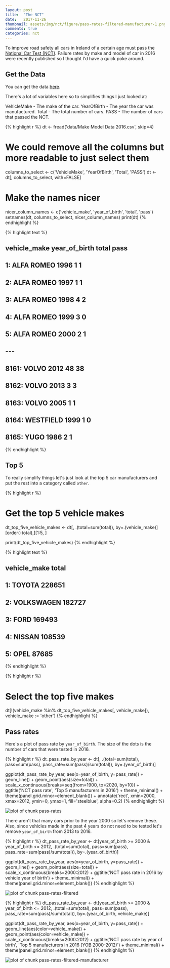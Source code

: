 ```yaml
---
layout: post
title:  "The NCT"
date:   2017-11-26
thumbnail: assets/img/nct/figure/pass-rates-filtered-manufacturer-1.png
comments: true
categories: nct
---
```






To improve road safety all cars in Ireland of a certain age must pass the [National Car Test (NCT)](https://www.ncts.ie). Failure rates by make and model of car in 2016 were recently published so I thought I'd have a quick poke around.

## Get the Data

You can get the data [here](https://data.gov.ie/dataset/2016-make-model-year-failures-at-nct). 

There's a lot of variables here so to simplifies things I just looked at:

VehicleMake - The make of the car.
YearOfBirth - The year the car was manufactured.
Total - The total number of cars.
PASS - The number of cars that passed the NCT.
 

{% highlight r %}
dt <- fread('data/Make Model Data 2016.csv', skip=4)
# We could remove all the columns but more readable to just select them
columns_to_select <- c('VehicleMake', 'YearOfBirth', 'Total', 'PASS')
dt <- dt[, columns_to_select, with=FALSE]
# Make the names nicer
nicer_column_names <- c('vehicle_make', 'year_of_birth', 'total', 'pass')
setnames(dt, columns_to_select, nicer_column_names)
print(dt)
{% endhighlight %}



{% highlight text %}
##       vehicle_make year_of_birth total pass
##    1:   ALFA ROMEO          1996     1    1
##    2:   ALFA ROMEO          1997     1    1
##    3:   ALFA ROMEO          1998     4    2
##    4:   ALFA ROMEO          1999     3    0
##    5:   ALFA ROMEO          2000     2    1
##   ---                                      
## 8161:        VOLVO          2012    48   38
## 8162:        VOLVO          2013     3    3
## 8163:        VOLVO          2005     1    1
## 8164:    WESTFIELD          1999     1    0
## 8165:         YUGO          1986     2    1
{% endhighlight %}

## Top 5

To really simplify things let's just look at the top 5 car manufacturers and put the rest into a category called `other`.


{% highlight r %}
# Get the top 5 vehicle makes
dt_top_five_vehicle_makes <- dt[, .(total=sum(total)), 
                                  by=.(vehicle_make)][order(-total),][1:5, ]

print(dt_top_five_vehicle_makes)
{% endhighlight %}



{% highlight text %}
##    vehicle_make  total
## 1:       TOYOTA 228651
## 2:   VOLKSWAGEN 182727
## 3:         FORD 169493
## 4:       NISSAN 108539
## 5:         OPEL  87685
{% endhighlight %}



{% highlight r %}
# Select the top five makes
dt[!(vehicle_make %in% dt_top_five_vehicle_makes[, vehicle_make]), vehicle_make := 'other']
{% endhighlight %}

## Pass rates

Here's a plot of pass rate by `year_of_birth`. The size of the dots is the number of cars that were tested in 2016.


{% highlight r %}
dt_pass_rate_by_year <- dt[, .(total=sum(total),
                             pass=sum(pass),
                             pass_rate=sum(pass)/sum(total)), by=.(year_of_birth)]

ggplot(dt_pass_rate_by_year, aes(x=year_of_birth, y=pass_rate)) + 
  geom_line() +
  geom_point(aes(size=total)) +
  scale_x_continuous(breaks=seq(from=1900, to=2020, by=10)) +
  ggtitle('NCT pass rate', 'Top 5 manufacturers in 2016') +
  theme_minimal() +
  theme(panel.grid.minor=element_blank()) +
  annotate('rect', xmin=2000, xmax=2012, ymin=0, ymax=1, 
           fill='steelblue', alpha=0.2)
{% endhighlight %}

![plot of chunk pass-rates](assets/img/nct/figure/pass-rates-1.png)

There aren't that many cars prior to the year 2000 so let's remove these. Also, since vehicles made in the past 4 years do not need to be tested let's remove `year_of_birth` from 2013 to 2016. 


{% highlight r %}
dt_pass_rate_by_year <- dt[year_of_birth >= 2000 & year_of_birth <= 2012, 
                           .(total=sum(total),
                             pass=sum(pass),
                             pass_rate=sum(pass)/sum(total)), by=.(year_of_birth)]

ggplot(dt_pass_rate_by_year, aes(x=year_of_birth, y=pass_rate)) + 
  geom_line() +
  geom_point(aes(size=total)) +
  scale_x_continuous(breaks=2000:2012) +
  ggtitle('NCT pass rate in 2016 by vehicle year of birth') +
  theme_minimal() +
  theme(panel.grid.minor=element_blank()) 
{% endhighlight %}

![plot of chunk pass-rates-filtered](assets/img/nct/figure/pass-rates-filtered-1.png)



{% highlight r %}
dt_pass_rate_by_year <- dt[year_of_birth >= 2000 & year_of_birth <= 2012, 
                           .(total=sum(total),
                             pass=sum(pass),
                             pass_rate=sum(pass)/sum(total)), by=.(year_of_birth, vehicle_make)]

ggplot(dt_pass_rate_by_year, aes(x=year_of_birth, y=pass_rate)) + 
  geom_line(aes(color=vehicle_make)) +
  geom_point(aes(color=vehicle_make)) +
  scale_x_continuous(breaks=2000:2012) +
  ggtitle('NCT pass rate by year of birth', 
          'Top 5 manufacturers in 2016 (YOB 2000-2012)') +
  theme_minimal() +
  theme(panel.grid.minor=element_blank())
{% endhighlight %}

![plot of chunk pass-rates-filtered-manufacturer](assets/img/nct/figure/pass-rates-filtered-manufacturer-1.png)
